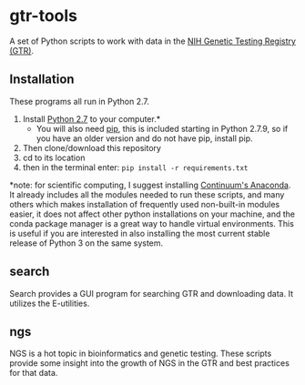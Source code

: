 # gtr-tools

A set of Python scripts to work with data in the [NIH Genetic Testing Registry (GTR)](http://www.ncbi.nlm.nih.gov/gtr/).

## Installation

These programs all run in Python 2.7.

1. Install [Python 2.7](https://www.python.org/downloads/) to your computer.* 
    - You will also need [pip](https://github.com/pypa/pip), this is included starting in Python 2.7.9, so if you
have an older version and do not have pip, install pip. 
2. Then clone/download this repository
3. cd to its location
4. then in the terminal enter:
`pip install -r requirements.txt`

*note:  for scientific computing, I suggest installing [Continuum's Anaconda](https://store.continuum.io/cshop/anaconda/). It already includes all the modules
needed to run these scripts, and many others which makes installation of frequently used non-built-in modules easier, it does not
affect other python installations on your machine, and the conda package manager is a great way to handle
virtual environments. This is useful if you are interested in also installing the most current stable release of Python 3 on the same system.

## search

Search provides a GUI program for searching GTR and downloading data. It utilizes the E-utilities.

## ngs

NGS is a hot topic in bioinformatics and genetic testing. These scripts provide some insight into 
the growth of NGS in the GTR and best practices for that data.